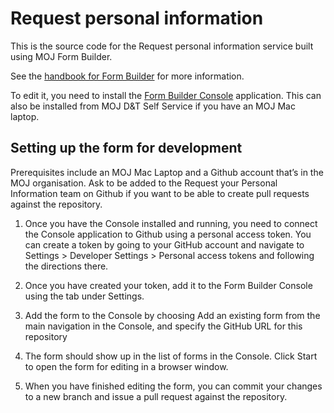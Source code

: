 # Request personal information

This is the source code for the Request personal information service built using MOJ Form Builder.

See the [handbook for Form Builder](https://ministryofjustice.github.io/fb-guide-and-runbook/#form-builder-guide-and-runbook) for more information.

To edit it, you need to install the [Form Builder Console](https://github.com/ministryofjustice/fb-editor-console-electron) application. This can also be installed from MOJ D&T Self Service if you have an MOJ Mac laptop.

## Setting up the form for development
Prerequisites include an MOJ Mac Laptop and a Github account that’s in the MOJ organisation. Ask to be added to the Request your Personal Information team on Github if you want to be able to create pull requests against the repository.

1. Once you have the Console installed and running, you need to connect the Console application to Github using a personal access token. You can create a token by going to your GitHub account and navigate to Settings > Developer Settings > Personal access tokens and following the directions there.

2. Once you have created your token, add it to the Form Builder Console using the tab under Settings.

3. Add the form to the Console by choosing Add an existing form from the main navigation in the Console, and specify the GitHub URL for this repository
4. The form should show up in the list of forms in the Console. Click Start to open the form for editing in a browser window.
5. When you have finished editing the form, you can commit your changes to a new branch and issue a pull request against the repository.

